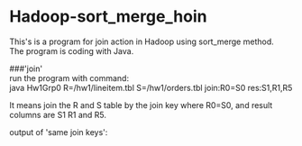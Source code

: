 # Hadoop-sort_merge_hoin
This's is a program for join action in Hadoop using sort_merge method.<br>
The program is coding with Java.<br>

###'join'<br>
run the program with command:<br>
java Hw1Grp0 R=/hw1/lineitem.tbl S=/hw1/orders.tbl join:R0=S0 res:S1,R1,R5

It means join the R and S table by the join key where R0=S0,  and result columns are S1 R1 and R5.

output of 'same join keys':

